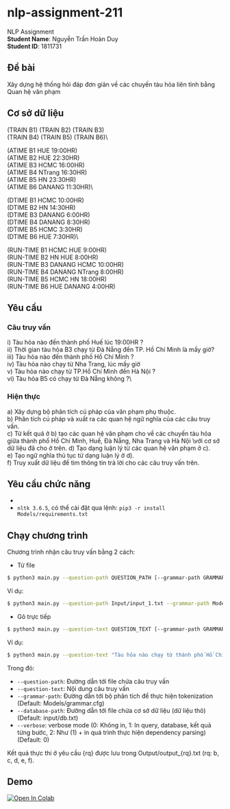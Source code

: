 # nlp-assignment-211
NLP Assignment\
**Student Name**: Nguyễn Trần Hoàn Duy\
**Student ID**: 1811731

## Đề bài
Xây dựng hệ thống hỏi đáp đơn giản về các chuyến tàu hỏa liên tỉnh bằng Quan hệ văn phạm

## Cơ sở dữ liệu
(TRAIN B1) (TRAIN B2) (TRAIN B3)\
(TRAIN B4) (TRAIN B5) (TRAIN B6)\

(ATIME B1 HUE 19:00HR)\
(ATIME B2 HUE 22:30HR)\
(ATIME B3 HCMC 16:00HR)\
(ATIME B4 NTrang 16:30HR)\
(ATIME B5 HN 23:30HR)\
(ATIME B6 DANANG 11:30HR)\

(DTIME B1 HCMC 10:00HR)\
(DTIME B2 HN 14:30HR)\
(DTIME B3 DANANG 6:00HR)\
(DTIME B4 DANANG 8:30HR)\
(DTIME B5 HCMC 3:30HR)\
(DTIME B6 HUE 7:30HR)\

(RUN-TIME B1 HCMC HUE 9:00HR)\
(RUN-TIME B2 HN HUE 8:00HR)\
(RUN-TIME B3 DANANG HCMC 10:00HR)\
(RUN-TIME B4 DANANG NTrang 8:00HR)\
(RUN-TIME B5 HCMC HN 18:00HR)\
(RUN-TIME B6 HUE DANANG 4:00HR)

## Yêu cầu
### Câu truy vấn
i) Tàu hỏa nào đến thành phố Huế lúc 19:00HR ?\
ii) Thời gian tàu hỏa B3 chạy từ Đà Nẵng đến TP. Hồ Chí Minh là mấy giờ?\
iii) Tàu hỏa nào đến thành phố Hồ Chí Minh ?\
iv) Tàu hỏa nào chạy từ Nha Trang, lúc mấy giờ\
v) Tàu hỏa nào chạy từ TP.Hồ Chí Minh đến Hà Nội ?\
vi) Tàu hỏa B5 có chạy từ Đà Nẵng không ?\

### Hiện thực
a) Xây dựng bộ phân tích cú pháp của văn phạm phụ thuộc.\
b) Phân tích cú pháp và xuất ra các quan hệ ngữ nghĩa của các câu truy vấn.\
c) Từ kết quả ở b) tạo các quan hệ văn phạm cho về các chuyến tàu hỏa giữa thành phố Hồ Chí Minh, Huế, Đà Nẵng, Nha Trang và Hà Nội \với cơ sở dữ liệu đã cho ở trên.
d) Tạo dạng luận lý từ các quan hệ văn phạm ở c).\
e) Tạo ngữ nghĩa thủ tục từ dạng luận lý ở d).\
f) Truy xuất dữ liệu để tìm thông tin trả lời cho các câu truy vấn trên.

## Yêu cầu chức năng
- 
-  `nltk 3.6.5`, có thể cài đặt qua lệnh: `pip3 -r install Models/requirements.txt`

## Chạy chương trình
Chương trình nhận câu truy vấn bằng 2 cách:
- Từ file 
```sh
$ python3 main.py --question-path QUESTION_PATH [--grammar-path GRAMMAR_PATH] [--database-path DATABASE_PATH] [--verbose VERBOSE]
```
Ví dụ:
```sh
$ python3 main.py --question-path Input/input_1.txt --grammar-path Models/grammar.cfg --database-path Input/db.txt --verbose 1
```
- Gõ trực tiếp 
```sh
$ python3 main.py --question-text QUESTION_TEXT [--grammar-path GRAMMAR_PATH] [--database-path DATABASE_PATH] [--verbose VERBOSE]
```
Ví dụ:
```sh	
$ python3 main.py --question-text "Tàu hỏa nào chạy từ thành phố Hồ Chí Minh ?" --grammar-path Models/grammar.cfg --database-path Input/db.txt --verbose 1
```

Trong đó:
- `--question-path`: Đường dẫn tới file chứa câu truy vấn 
- `--question-text`: Nội dung câu truy vấn 
- `--grammar-path`: Đường dẫn tới bộ phân tích để thực hiện tokenization (Default: Models/grammar.cfg)
- `--database-path`: Đường dẫn tới file chứa cơ sở dữ liệu (dữ liệu thô) (Default: input/db.txt)
- `--verbose`: verbose mode (0: Không in, 1: In query, database, kết quả từng bước, 2: Như (1) + in quá trình thực hiện dependency parsing) (Default: 0)

Kết quả thực thi ở yêu cầu {rq} được lưu trong Output/output_{rq}.txt (rq: b, c, d, e, f).

## Demo
[![Open In Colab](https://colab.research.google.com/assets/colab-badge.svg)](https://colab.research.google.com/drive/125Abg7z6UmK21jNOAfVXM7fIwhAf4-04?usp=sharing)
